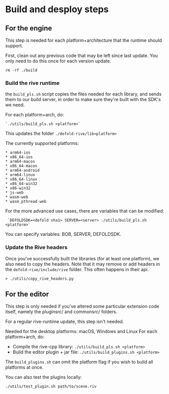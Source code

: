 
# Build and desploy steps

## For the engine

This step is needed for each platform+architecture that the runtime should support.

First, clean out any previous code that may be left since last update.
You only need to do this once for each version update.

    rm -rf ./build

### Build the rive runtime

the `build_pls.sh` script copies the files needed for each library, and sends them to our build server, in order to make sure they're built with the SDK's we need.

For each platform+arch, do:

    `./utils/build_pls.sh <platform>`

This updates the folder `./defold-rive/lib<platform>`

The currently supported platforms:

    * arm64-ios
    * x86_64-ios
    * arm64-macos
    * x86_64-macos
    * arm64-android
    * arm64-linux
    * x86_64-linux
    * x86_64-win32
    * x86-win32
    * js-web
    * wasm-web
    * wasm_pthread-web

For the more advanced use cases, there are variables that can be modified:

     `DEFOLDSDK=<defold sha1> SERVER=<server> ./utils/build_pls.sh <platform>`

You can specify variables: BOB, SERVER, DEFOLDSDK.

### Update the Rive headers

Once you've successfully built the libraries (for at least one platform), we also need to copy the headers.
Note that it may remove or add headers in the `defold-rive/include/rive` folder. This often happens in their api.

    > ./utils/copy_rive_headers.py


## For the editor

This step is only needed if you've altered some particular extension code itself, namely the pluginsrc/ and commonsrc/ folders.

For a regular rive-runtime update, this step isn't needed.

Needed for the desktop platforms: macOS, Windows and Linux
For each platform+arch, do:

* Compile the rive-cpp library: `./utils/build_pls.sh <platform>`
* Build the editor plugin + jar file: `./utils/build_plugins.sh <platform>`

The `build_plugins.sh` can omit the platform flag if you wish to build all platforms at once.

You can also test the plugins locally:

    ./utils/test_plugin.sh path/to/scene.riv

